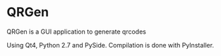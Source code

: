 # QRGen
QRGen is a GUI application to generate qrcodes

Using Qt4, Python 2.7 and PySide. Compilation is done with PyInstaller.
